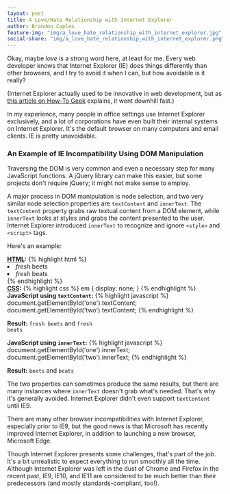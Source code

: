 ```yaml
---
layout: post
title: A Love/Hate Relationship with Internet Explorer
author: Brandon Caples
feature-img: "img/a_love_hate_relationship_with_internet_explorer.jpg"
social-share: "img/a_love_hate_relationship_with_internet_explorer.png"
---
```


Okay, maybe <em>love</em> is a strong word here, at least for me. Every web developer knows that Internet Explorer (IE) does things differently than other browsers, and I try to avoid it when I can, but how avoidable is it really?

(Internet Explorer actually used to be innovative in web development, but as <a href="http://www.howtogeek.com/howto/32372/htg-explains-why-do-so-many-geeks-hate-internet-explorer/" target="_blank">this article on How-To Geek</a> explains, it went downhill fast.)

In my experience, many people in office settings use Internet Explorer exclusively, and a lot of corporations have even built their internal systems on Internet Explorer. It's the default browser on many computers and email clients. IE is pretty unavoidable.

### An Example of IE Incompatibility Using DOM Manipulation

Traversing the DOM is very common and even a necessary step for many JavaScript functions. A jQuery library can make this easier, but some projects don't require jQuery; it might not make sense to employ.

A major process in DOM manipulation is node selection, and two very similar node selection properties are `textContent` and `innerText`. The `textContent` property grabs raw textual content from a DOM element, while `innerText` looks at styles and grabs the content presented to the user. Internet Explorer introduced `innerText` to recognize and ignore `<style>` and `<script>` tags.

Here's an example:

<div class="code html">
<b><abbr title="Hyper Text Markup Language">HTML</abbr>:</b>
{% highlight html %}
<li id="one"><em>fresh</em> beets</li>
<li id="two"><em>fresh</em> beats</li>
{% endhighlight %}
</div>
<div class="code css">
<b><abbr title="Cascading Style Sheets">CSS</abbr>:</b>
{% highlight css %}
em {
    display: none;
}
{% endhighlight %}
</div>
<div class="code javascript">
<b>JavaScript using <code>textContent</code>:</b>
{% highlight javascript %}
document.getElementById('one').textContent;
document.getElementById('two').textContent;
{% endhighlight %}

<b>Result:</b> <code>fresh beets</code> and <code>fresh beats</code>
</div>
<div class="code javascript">
<b>JavaScript using <code>innerText</code>:</b>
{% highlight javascript %}
document.getElementById('one').innerText;
document.getElementById('two').innerText;
{% endhighlight %}

<b>Result:</b> <code>beets</code> and <code>beats</code>
</div>

The two properties can sometimes produce the same results, but there are many instances where `innerText` doesn't grab what's needed. That's why it's generally avoided. Internet Explorer didn't even support `textContent` until IE9.

There are many other browser incompatibilities with Internet Explorer, especially prior to IE9, but the good news is that Microsoft has recently improved Internet Explorer, in addition to launching a new browser, Microsoft Edge.

Though Internet Explorer presents some challenges, that's part of the job. It's a bit unrealistic to expect everything to run smoothly all the time. Although Internet Explorer was left in the dust of Chrome and Firefox in the recent past, IE9, IE10, and IE11 are considered to be much better than their predecessors (and mostly standards-compliant, too!).